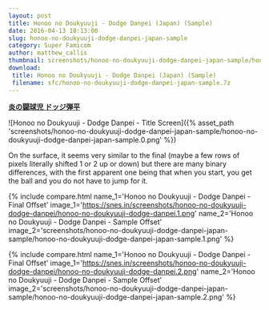 ```yaml
---
layout: post
title: Honoo no Doukyuuji - Dodge Danpei (Japan) (Sample)
date: 2016-04-13 18:13:00
slug: honoo-no-doukyuuji-dodge-danpei-japan-sample
category: Super Famicom
author: matthew_callis
thumbnail: screenshots/honoo-no-doukyuuji-dodge-danpei-japan-sample/honoo-no-doukyuuji-dodge-danpei-japan-sample.0.png
download:
 title: Honoo no Doukyuuji - Dodge Danpei (Japan) (Sample)
 filename: sfc/honoo-no-doukyuuji-dodge-danpei-japan-sample.7z
---
```


__[炎の闘球児 ドッジ弾平](http://superfamicom.org/info/honoo-no-doukyuuji-dodge-danpei)__

![Honoo no Doukyuuji - Dodge Danpei - Title Screen]({% asset_path 'screenshots/honoo-no-doukyuuji-dodge-danpei-japan-sample/honoo-no-doukyuuji-dodge-danpei-japan-sample.0.png' %})

On the surface, it seems very similar to the final (maybe a few rows of pixels literally shifted 1 or 2 up or down) but there are many binary differences, with the first apparent one being that when you start, you get the ball and you do not have to jump for it.

{% include compare.html
    name_1='Honoo no Doukyuuji - Dodge Danpei - Final Offset'
    image_1='https://snes.in/screenshots/honoo-no-doukyuuji-dodge-danpei/honoo-no-doukyuuji-dodge-danpei.1.png'
    name_2='Honoo no Doukyuuji - Dodge Danpei - Sample Offset'
    image_2='screenshots/honoo-no-doukyuuji-dodge-danpei-japan-sample/honoo-no-doukyuuji-dodge-danpei-japan-sample.1.png'
%}

{% include compare.html
    name_1='Honoo no Doukyuuji - Dodge Danpei - Final Offset'
    image_1='https://snes.in/screenshots/honoo-no-doukyuuji-dodge-danpei/honoo-no-doukyuuji-dodge-danpei.2.png'
    name_2='Honoo no Doukyuuji - Dodge Danpei - Sample Offset'
    image_2='screenshots/honoo-no-doukyuuji-dodge-danpei-japan-sample/honoo-no-doukyuuji-dodge-danpei-japan-sample.2.png'
%}
